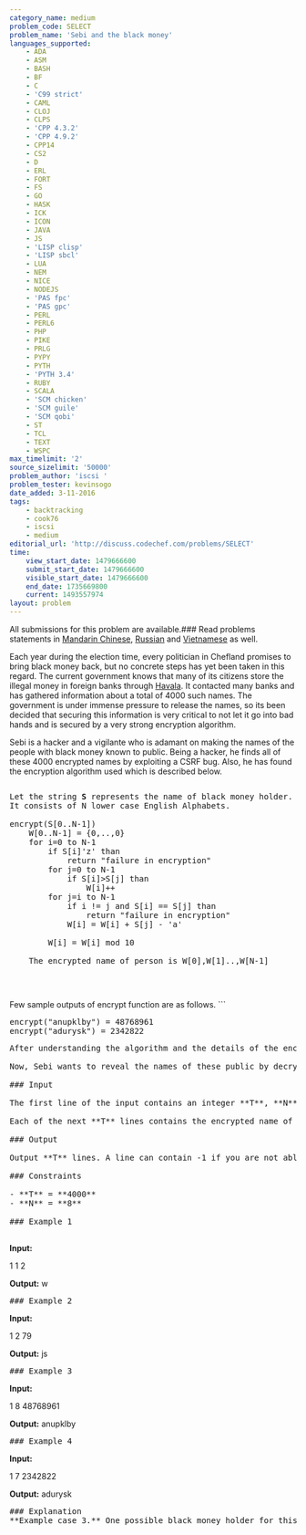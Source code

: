 ```yaml
---
category_name: medium
problem_code: SELECT
problem_name: 'Sebi and the black money'
languages_supported:
    - ADA
    - ASM
    - BASH
    - BF
    - C
    - 'C99 strict'
    - CAML
    - CLOJ
    - CLPS
    - 'CPP 4.3.2'
    - 'CPP 4.9.2'
    - CPP14
    - CS2
    - D
    - ERL
    - FORT
    - FS
    - GO
    - HASK
    - ICK
    - ICON
    - JAVA
    - JS
    - 'LISP clisp'
    - 'LISP sbcl'
    - LUA
    - NEM
    - NICE
    - NODEJS
    - 'PAS fpc'
    - 'PAS gpc'
    - PERL
    - PERL6
    - PHP
    - PIKE
    - PRLG
    - PYPY
    - PYTH
    - 'PYTH 3.4'
    - RUBY
    - SCALA
    - 'SCM chicken'
    - 'SCM guile'
    - 'SCM qobi'
    - ST
    - TCL
    - TEXT
    - WSPC
max_timelimit: '2'
source_sizelimit: '50000'
problem_author: 'iscsi '
problem_tester: kevinsogo
date_added: 3-11-2016
tags:
    - backtracking
    - cook76
    - iscsi
    - medium
editorial_url: 'http://discuss.codechef.com/problems/SELECT'
time:
    view_start_date: 1479666600
    submit_start_date: 1479666600
    visible_start_date: 1479666600
    end_date: 1735669800
    current: 1493557974
layout: problem
---
```

All submissions for this problem are available.###  Read problems statements in [Mandarin Chinese](http://www.codechef.com/download/translated/COOK76/mandarin/SELECT.pdf), [Russian](http://www.codechef.com/download/translated/COOK76/russian/SELECT.pdf) and [Vietnamese](http://www.codechef.com/download/translated/COOK76/vietnamese/SELECT.pdf) as well.

Each year during the election time, every politician in Chefland promises to bring black money back, but no concrete steps has yet been taken in this regard. The current government knows that many of its citizens store the illegal money in foreign banks through [Havala](https://en.wikipedia.org/wiki/Hawala_scandal). It contacted many banks and has gathered information about a total of 4000 such names. The government is under immense pressure to release the names, so its been decided that securing this information is very critical to not let it go into bad hands and is secured by a very strong encryption algorithm.

Sebi is a hacker and a vigilante who is adamant on making the names of the people with black money known to public. Being a hacker, he finds all of these 4000 encrypted names by exploiting a CSRF bug. Also, he has found the encryption algorithm used which is described below.

<pre>
<pre>
Let the string <b>S</b> represents the name of black money holder.
It consists of N lower case English Alphabets.

encrypt(S[0..N-1])
	W[0..N-1] = {0,..,0}
	for i=0 to N-1
		if S[i]'z' than 
			return "failure in encryption"
		for j=0 to N-1
			if S[i]>S[j] than
				W[i]++
		for j=i to N-1
			if i != j and S[i] == S[j] than 
				return "failure in encryption"
			W[i] = W[i] + S[j] - 'a'

		W[i] = W[i] mod 10

	The encrypted name of person is W[0],W[1]..,W[N-1]
</pre>

</pre>
Few sample outputs of encrypt function are as follows. ```

<pre>
encrypt("anupklby") = 48768961
encrypt("adurysk") = 2342822
</pre>

<pre>
After understanding the algorithm and the details of the encrypted names, he realized that he have made a big fool of himself, these people have been very smart and did not provide their original names. They tried to hide their identity as much as possible by having all the characters in their names different and padding them with unnecessary characters so as to make sure all of the names have length equal to **N**.

Now, Sebi wants to reveal the names of these public by decrypting the algorithm. He doesn't provide any guarantee that the provided name is the unique such possible name corresponding to the decryption of encrypted name, he just claims that at least this name's encryption comes out to be equal to given encrypted name. He wants to expose as many black many holders as possible and by setting a high standard for himself want to expose name corresponding to at least 3960 of the encrypted names.

### Input

The first line of the input contains an integer **T**, **N**. **T** is always 4000, **N** is always 8 except in the examples, **N** is the length of the names of the persons.

Each of the next **T** lines contains the encrypted name of a person.

### Output

Output **T** lines. A line can contain -1 if you are not able to find the corresponding name, or a **N** length string corresponding to the name containing different lowercase Latin letters.

### Constraints

- **T** = **4000**
- **N** = **8**

### Example 1

</pre><b>Input:</b>
1 1
2

<b>Output:</b>
w

<pre>### Example 2
</pre><b>Input:</b>
1 2
79

<b>Output:</b>
js

<pre>### Example 3
</pre><b>Input:</b>
1 8
48768961

<b>Output:</b>
anupklby

<pre>### Example 4
</pre><b>Input:</b>
1 7
2342822

<b>Output:</b>
adurysk

<pre>### Explanation
**Example case 3.** One possible black money holder for this encrypted name can be "anupklby".
